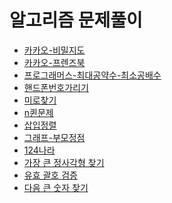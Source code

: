 알고리즘 문제풀이
========================

- [카카오-비밀지도](./secret-map.js)
- [카카오-프렌즈북](./friends-book.md)
- [프로그래머스-최대공약수-최소공배수](./gcdlcm.js)
- [핸드폰번호가리기](./hide-phone.md)
- [미로찾기](./maze.js)
- [n퀸문제](./n-queens.js)
- [삽입정렬](./insertion-sort.js)
- [그래프-부모정점](./mother-vertex.md)
- [124나라](./124-country.js)
- [가장 큰 정사각형 찾기](./largest-square.js)
- [유효 괄호 검증](./vaild-parentheses.js)
- [다음 큰 숫자 찾기](./next-big-number.js)
